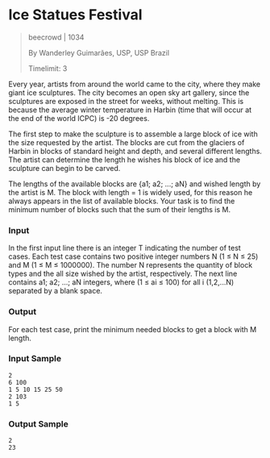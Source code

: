 # Ice Statues Festival

> beecrowd | 1034
>
> By Wanderley Guimarães, USP, USP Brazil
>
> Timelimit: 3

Every year, artists from around the world came to the city, where they make giant ice sculptures. The city becomes an open sky art gallery, since the sculptures are exposed in the street for weeks, without melting. This is because the average winter temperature in Harbin (time that will occur at the end of the world ICPC) is -20 degrees.

The first step to make the sculpture is to assemble a large block of ice with the size requested by the artist. The blocks are cut from the glaciers of Harbin in blocks of standard height and depth, and several different lengths. The artist can determine the length he wishes his block of ice and the sculpture can begin to be carved.

The lengths of the available blocks are {a1; a2; ...; aN} and wished length by the artist is M. The block with length = 1 is widely used, for this reason he always appears in the list of available blocks. Your task is to find the minimum number of blocks such that the sum of their lengths is M.

### Input

In the first input line there is an integer T indicating the number of test cases. Each test case contains two positive integer numbers N (1 ≤ N ≤ 25) and M (1 ≤ M ≤ 1000000). The number N represents the quantity of block types and the all size wished by the artist, respectively. The next line contains a1; a2; ...; aN integers, where (1 ≤ ai ≤ 100) for all i (1,2,...N) separated by a blank space.

### Output

For each test case, print the minimum needed blocks to get a block with M length.

### Input Sample

    2
    6 100
    1 5 10 15 25 50
    2 103
    1 5

### Output Sample

    2
    23
